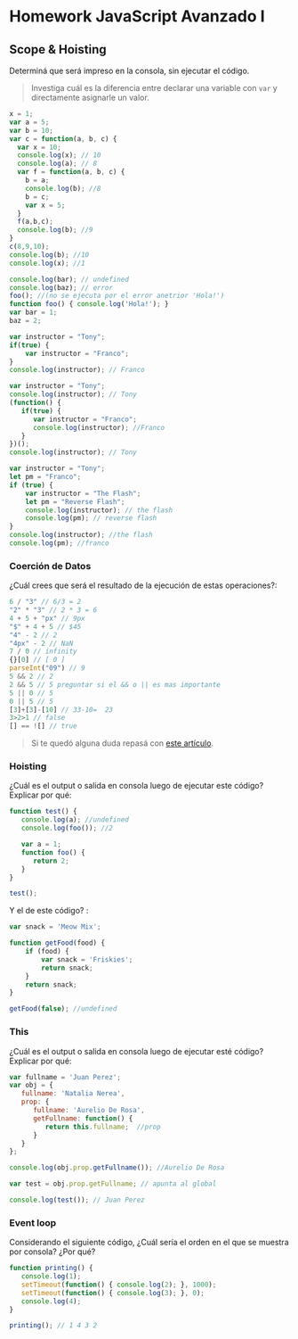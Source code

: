 
# Homework JavaScript Avanzado I

## Scope & Hoisting

Determiná que será impreso en la consola, sin ejecutar el código.

> Investiga cuál es la diferencia entre declarar una variable con `var` y directamente asignarle un valor.

```javascript
x = 1;
var a = 5;
var b = 10;
var c = function(a, b, c) {
  var x = 10;
  console.log(x); // 10
  console.log(a); // 8 
  var f = function(a, b, c) {
    b = a;
    console.log(b); //8
    b = c;
    var x = 5;
  }
  f(a,b,c);
  console.log(b); //9
}
c(8,9,10);
console.log(b); //10
console.log(x); //1
```

```javascript
console.log(bar); // undefined
console.log(baz); // error 
foo(); //(no se ejecuta por el error anetrior 'Hola!')
function foo() { console.log('Hola!'); }
var bar = 1;
baz = 2;
```

```javascript
var instructor = "Tony";
if(true) {
    var instructor = "Franco";
}
console.log(instructor); // Franco
```

```javascript
var instructor = "Tony";
console.log(instructor); // Tony 
(function() {
   if(true) {
      var instructor = "Franco";
      console.log(instructor); //Franco
   }
})();
console.log(instructor); // Tony 
```

```javascript
var instructor = "Tony";
let pm = "Franco";
if (true) {
    var instructor = "The Flash";
    let pm = "Reverse Flash";
    console.log(instructor); // the flash 
    console.log(pm); // reverse flash
}
console.log(instructor); //the flash 
console.log(pm); //franco
```
### Coerción de Datos

¿Cuál crees que será el resultado de la ejecución de estas operaciones?:

```javascript
6 / "3" // 6/3 = 2 
"2" * "3" // 2 * 3 = 6 
4 + 5 + "px" // 9px 
"$" + 4 + 5 // $45 
"4" - 2 // 2 
"4px" - 2 // NaN 
7 / 0 // infinity 
{}[0] // [ 0 ]
parseInt("09") // 9 
5 && 2 // 2
2 && 5 // 5 preguntar si el && o || es mas importante 
5 || 0 // 5
0 || 5 // 5 
[3]+[3]-[10] // 33-10=  23
3>2>1 // false 
[] == ![] // true 
```

> Si te quedó alguna duda repasá con [este artículo](http://javascript.info/tutorial/object-conversion).


### Hoisting

¿Cuál es el output o salida en consola luego de ejecutar este código? Explicar por qué:

```javascript
function test() {
   console.log(a); //undefined 
   console.log(foo()); //2 

   var a = 1;
   function foo() {
      return 2;
   }
}

test(); 
```

Y el de este código? :

```javascript
var snack = 'Meow Mix'; 

function getFood(food) {
    if (food) {
        var snack = 'Friskies';
        return snack;
    }
    return snack;
}

getFood(false); //undefined 
```


### This

¿Cuál es el output o salida en consola luego de ejecutar esté código? Explicar por qué:

```javascript
var fullname = 'Juan Perez';
var obj = {
   fullname: 'Natalia Nerea',
   prop: {
      fullname: 'Aurelio De Rosa',
      getFullname: function() {
         return this.fullname;  //prop
      }
   }
};

console.log(obj.prop.getFullname()); //Aurelio De Rosa 

var test = obj.prop.getFullname; // apunta al global 

console.log(test()); // Juan Perez 
```

### Event loop

Considerando el siguiente código, ¿Cuál sería el orden en el que se muestra por consola? ¿Por qué?

```javascript
function printing() {
   console.log(1);
   setTimeout(function() { console.log(2); }, 1000);
   setTimeout(function() { console.log(3); }, 0);
   console.log(4);
}

printing(); // 1 4 3 2 
```
